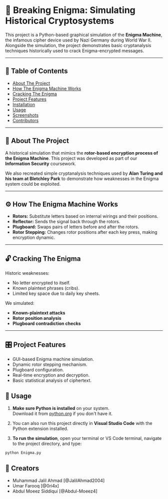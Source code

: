 # 🔐 Breaking Enigma: Simulating Historical Cryptosystems

This project is a Python-based graphical simulation of the **Enigma Machine**, the infamous cipher device used by Nazi Germany during World War II. Alongside the simulation, the project demonstrates basic cryptanalysis techniques historically used to crack Enigma-encrypted messages.

---

## 📜 Table of Contents

- [About The Project](#about-the-project)
- [How The Enigma Machine Works](#how-the-enigma-machine-works)
- [Cracking The Enigma](#cracking-the-enigma)
- [Project Features](#project-features)
- [Installation](#installation)
- [Usage](#usage)
- [Screenshots](#screenshots)
- [Contributors](#contributors)

---

## 📖 About The Project

A historical simulation that mimics the **rotor-based encryption process of the Enigma Machine**. This project was developed as part of our **Information Security** coursework.

We also recreated simple cryptanalysis techniques used by **Alan Turing and his team at Bletchley Park** to demonstrate how weaknesses in the Enigma system could be exploited.

---

## ⚙️ How The Enigma Machine Works

- **Rotors:** Substitute letters based on internal wirings and their positions.
- **Reflector:** Sends the signal back through the rotors.
- **Plugboard:** Swaps pairs of letters before and after the rotors.
- **Rotor Stepping:** Changes rotor positions after each key press, making encryption dynamic.

---

## 🔓 Cracking The Enigma

Historic weaknesses:
- No letter encrypted to itself.
- Known plaintext phrases (cribs).
- Limited key space due to daily key sheets.

We simulated:
- **Known-plaintext attacks**
- **Rotor position analysis**
- **Plugboard contradiction checks**

---

## 🎛️ Project Features

- GUI-based Enigma machine simulation.
- Dynamic rotor stepping mechanism.
- Plugboard configuration.
- Real-time encryption and decryption.
- Basic statistical analysis of ciphertext.

## 🚀 Usage

1. **Make sure Python is installed** on your system.  
   Download it from [python.org](https://www.python.org/downloads/) if you don't have it.

2. You can also run this project directly in **Visual Studio Code** with the Python extension installed.

3. **To run the simulation**, open your terminal or VS Code terminal, navigate to the project directory, and type:

```bash
python Enigma.py

```

## 👥 Creators
- Muhammad Jalil Ahmad [@JalilAhmad2004]
- Umar Farooq [@0ri4x]
- Abdul Moeez Siddiqui [@Abdul-Moeez4]
